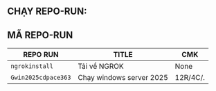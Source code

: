 ## CHẠY REPO-RUN:

## MÃ REPO-RUN
| REPO RUN | TITLE | CMK |
|----------------|------|-------|
|`ngrokinstall`| Tải về NGROK |  None |
|`Gwin2025cdpace363`| Chạy windows server 2025 | 12R/4C/.|

